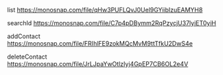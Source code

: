 list https://monosnap.com/file/qHw3PUFLQvJ0Uel9GYiibIzuEAMYH8

searchId https://monosnap.com/file/C7p4pDBymm2RqPzycjU37lyiET0yiH

addContact https://monosnap.com/file/FRIhlFE9zokMQcMvM9ttTfkU2DwS4e

deleteContact https://monosnap.com/file/JrLJpaYwOtlzIyj4GpEP7CB6OL2e4V
